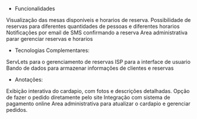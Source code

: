 - Funcionalidades

Visualização das mesas disponiveis e horarios de reserva.
Possibilidade de reservas para diferentes quantidades de pessoas e diferentes horarios
Notificações por email de SMS confirmando a reserva
Area administrativa parar gerenciar reservas e horarios

- Tecnologias Complementares:

ServLets para o gerenciamento de reservas
ISP para a interface de usuario
Bando de dados para armazenar informações de clientes e reservas

- Anotações:

Exibição interativa do cardapio, com fotos e descrições detalhadas.
Opção de fazer o pedido diretamente pelo site
Integração com sistema de pagamento online
Area administrativa para atualizar o cardapio e gerenciar pedidos.
